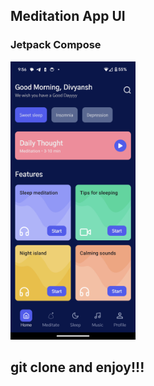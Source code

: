 ## Meditation App UI

### Jetpack Compose

<img src="1000047425.png" width="200px"/>

## git clone and enjoy!!!
